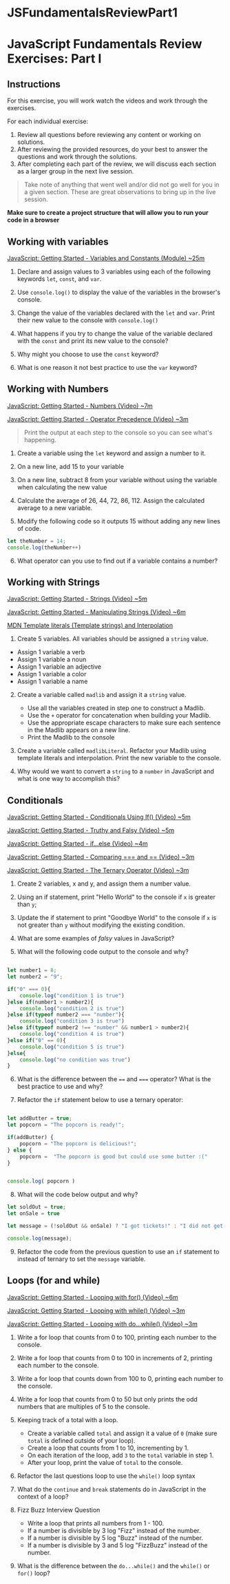# JSFundamentalsReviewPart1
# JavaScript Fundamentals Review Exercises: Part I

## Instructions 

For this exercise, you will work watch the videos and work through the exercises.  

For each individual exercise:
1. Review all questions before reviewing any content or working on solutions.
3. After reviewing the provided resources, do your best to answer the questions and work through the solutions.
4. After completing each part of the review, we will discuss each section as a larger group in the next live session.

> Take note of anything that went well and/or did not go well for you in a given section. These are great observations to bring up in the live session.

**Make sure to create a project structure that will allow you to run your code in a browser**

## Working with variables

[JavaScript: Getting Started - Variables and Constants (Module) ~25m](https://app.pluralsight.com/course-player?clipId=52d9042d-5a00-4e85-8333-32e2b4da9e5e)

1. Declare and assign values to 3 variables using each of the following keywords `let`, `const`, and `var`.

2. Use `console.log()` to display the value of the variables in the browser's console.

3. Change the value of the variables declared with the `let` and `var`.  Print their new value to the console with `console.log()`

4. What happens if you try to change the value of the variable declared with the `const` and print its new value to the console? 

5. Why might you choose to use the `const` keyword?

6. What is one reason it not best practice to use the `var` keyword?


## Working with Numbers
[JavaScript: Getting Started - Numbers (Video) ~7m ](https://app.pluralsight.com/course-player?clipId=c9cd215e-ea5e-42f1-a394-3eec0e7dab27)

[JavaScript: Getting Started - Operator Precedence (Video) ~3m ](https://app.pluralsight.com/course-player?clipId=b8c38a09-0575-4223-9420-c415cd8270f4)

> Print the output at each step to the console so you can see what's happening.

1. Create a variable using the `let` keyword and assign a number to it.
 
2. On a new line, add 15 to your variable

3. On a new line, subtract 8 from your variable without using the variable when calculating the new value

4. Calculate the average of 26, 44, 72, 86, 112. Assign the calculated average to a new variable.

5. Modify the following code so it outputs 15 without adding any new lines of code.
```js
let theNumber = 14;
console.log(theNumber++)
```

6. What operator can you use to find out if a variable contains a number?

## Working with Strings
[JavaScript: Getting Started - Strings (Video) ~5m ](https://app.pluralsight.com/course-player?clipId=8be03868-8c7d-43ca-89f7-858b276d84cb)

[JavaScript: Getting Started - Manipulating Strings (Video) ~6m ](https://app.pluralsight.com/course-player?clipId=fa4ab367-6bfb-4093-b795-9b2166cb6e06) 

[MDN Template literals (Template strings) and Interpolation](https://developer.mozilla.org/en-US/docs/Web/JavaScript/Reference/Template_literals)

1. Create 5 variables. All variables should be assigned a `string` value.
  - Assign 1 variable a verb
  - Assign 1 variable a noun
  - Assign 1 variable an adjective
  - Assign 1 variable a color
  - Assign 1 variable a name

2. Create a variable called `madlib` and assign it a `string` value.
    - Use all the variables created in step one to construct a Madlib. 
    - Use the `+` operator for concatenation when building your Madlib.
    - Use the appropriate escape characters to make sure each sentence in the Madlib appears on a new line.
    - Print the Madlib to the console

3. Create a variable called `madlibLiteral`. Refactor your Madlib using template literals and interpolation. Print the new variable to the console.

4. Why would we want to convert a `string` to a `number` in JavaScript and what is one way to accomplish this?

## Conditionals
[JavaScript: Getting Started - Conditionals Using If() (Video) ~5m ](https://app.pluralsight.com/course-player?clipId=fb0da161-c514-4cbb-b56c-3de5739c3312)

[JavaScript: Getting Started - Truthy and Falsy (Video) ~5m ](https://app.pluralsight.com/course-player?clipId=b9b97e8f-2f9f-4d19-8cd6-bde3e748b9a6)

[JavaScript: Getting Started - if...else (Video) ~4m ](https://app.pluralsight.com/course-player?clipId=9a678f6d-e96e-41dd-884f-56998b4d0993)

[JavaScript: Getting Started - Comparing === and == (Video) ~3m](https://app.pluralsight.com/course-player?clipId=50e18eeb-fbce-42ab-b287-8a47ea835b9f)

[JavaScript: Getting Started - The Ternary Operator (Video) ~3m](https://app.pluralsight.com/course-player?clipId=7c6a5c02-203b-44d1-b071-a5fe65833e97)

1. Create 2 variables, x and y, and assign them a number value.

2. Using an if statement, print "Hello World" to the console if `x` is greater than `y`;

3. Update the if statement to print "Goodbye World" to the console if `x` is not greater than `y` without modifying the existing condition.

4. What are some examples of *falsy* values in JavaScript?

5. What will the following code output to the console and why?
```js

let number1 = 8;
let number2 = "9";

if("0" === 0){
    console.log("condition 1 is true")
}else if(number1 > number2){
    console.log("condition 2 is true")
}else if(typeof number2 === "number"){
    console.log("condition 3 is true")
}else if(typeof number2 !== "number" && number1 > number2){
    console.log("condition 4 is true")
}else if("0" == 0){
    console.log("condition 5 is true")
}else{
    console.log("no condition was true")
}
```

6. What is the difference between the `==` and `===` operator? What is the best practice to use and why?

7. Refactor the `if` statement below to use a ternary operator:
```js

let addButter = true;
let popcorn = "The popcorn is ready!";

if(addButter) {
    popcorn = "The popcorn is delicious!";
} else {
    popcorn =  "The popcorn is good but could use some butter :("
}


console.log( popcorn )
```

8. What will the code below output and why? 
```js
let soldOut = true;
let onSale = true

let message = (!soldOut && onSale) ? "I got tickets!" : "I did not get tickets";

console.log(message);
```

9. Refactor the code from the previous question to use an `if` statement to instead of ternary to set the `message` variable.

## Loops (for and while)
[JavaScript: Getting Started - Looping with for() (Video) ~6m ](https://app.pluralsight.com/course-player?clipId=777fefa5-2a29-4c42-bc3a-e9b8e65cbded)

[JavaScript: Getting Started - Looping with while() (Video) ~3m ](https://app.pluralsight.com/course-player?clipId=a6d368db-0ed7-46a0-9063-e522879ec8f2)

[JavaScript: Getting Started - Looping with do...while() (Video) ~3m ](https://app.pluralsight.com/course-player?clipId=2328c82a-9106-418f-85e1-773067444677)

1. Write a for loop that counts from 0 to 100, printing each number to the console.

2. Write a for loop that counts from 0 to 100 in increments of 2, printing each number to the console.

3. Write a for loop that counts down from 100 to 0, printing each number to the console.

4. Write a for loop that counts from 0 to 50 but only prints the odd numbers that are multiples of 5 to the console.

5. Keeping track of a total with a loop.
    - Create a variable called `total` and assign it a value of `0` (make sure `total` is defined outside of your loop).
    - Create a loop that counts from 1 to 10, incrementing by 1.
    - On each iteration of the loop, add `3` to the `total` variable in step 1.
    - After your loop, print the value of `total` to the console.

6. Refactor the last questions loop to use the `while()` loop syntax

7. What do the `continue` and `break` statements do in JavaScript in the context of a loop?

8. Fizz Buzz Interview Question
    - Write a loop that prints all numbers from 1 - 100.
    - If a number is divisible by 3 log "Fizz" instead of the number.
    - If a number is divisible by 5 log "Buzz" instead of the number.
    - If a number is divisible by 3 and 5 log "FizzBuzz" instead of the number.

9. What is the difference between the `do...while()` and the `while()` or `for()` loop?



